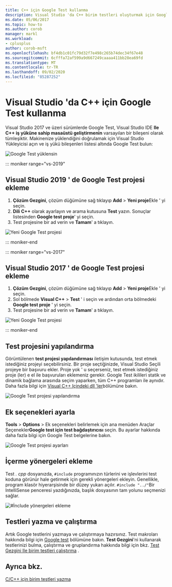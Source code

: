 ```yaml
---
title: C++ için Google Test kullanma
description: Visual Studio 'da C++ birim testleri oluşturmak için Google Test kullanın.
ms.date: 05/06/2017
ms.topic: how-to
ms.author: corob
manager: markl
ms.workload:
- cplusplus
author: corob-msft
ms.openlocfilehash: bf4db1c01fc79d32f7e498c265b74dec34f67e48
ms.sourcegitcommit: 6cfffa72af599a9d667249caaaa411bb28ea69fd
ms.translationtype: MT
ms.contentlocale: tr-TR
ms.lasthandoff: 09/02/2020
ms.locfileid: "85287252"
---
```

# <a name="how-to-use-google-test-for-c-in-visual-studio"></a>Visual Studio 'da C++ için Google Test kullanma

Visual Studio 2017 ve üzeri sürümlerde Google Test, Visual Studio IDE **Ile C++ iş yüküne sahip masaüstü geliştirmenin** varsayılan bir bileşeni olarak tümleşiktir. Makinenize yüklendiğini doğrulamak için Visual Studio Yükleyicisi açın ve iş yükü bileşenleri listesi altında Google Test bulun:

![Google Test yüklensin](media/cpp-google-component.png)

::: moniker range="vs-2019"

## <a name="add-a-google-test-project-in-visual-studio-2019"></a>Visual Studio 2019 ' de Google Test projesi ekleme

1. **Çözüm Gezgini**, çözüm düğümüne sağ tıklayıp **Add** > **Yeni proje**Ekle ' yi seçin.
2. **Dili** **C++** olarak ayarlayın ve arama kutusuna **Test** yazın. Sonuçlar listesinden **Google test proje**' yi seçin.
3. Test projesine bir ad verin ve **Tamam**' a tıklayın.

![Yeni Google Test projesi](media/vs-2019/cpp-gtest-new-project-vs2019.png)

::: moniker-end

::: moniker range="vs-2017"

## <a name="add-a-google-test-project-in-visual-studio-2017"></a>Visual Studio 2017 ' de Google Test projesi ekleme

1. **Çözüm Gezgini**, çözüm düğümüne sağ tıklayıp **Add** > **Yeni proje**Ekle ' yi seçin.
2. Sol bölmede **Visual C++** > **Test** ' i seçin ve ardından orta bölmedeki **Google test proje** ' yi seçin.
3. Test projesine bir ad verin ve **Tamam**' a tıklayın.

![Yeni Google Test projesi](media/cpp-gtest-new-project.png)

::: moniker-end

## <a name="configure-the-test-project"></a>Test projesini yapılandırma

Görüntülenen **test projesi yapılandırması** iletişim kutusunda, test etmek istediğiniz projeyi seçebilirsiniz. Bir proje seçtiğinizde, Visual Studio Seçili projeye bir başvuru ekler. Proje yok ' u seçerseniz, test etmek istediğiniz proje (ler) e el ile başvuruları eklemeniz gerekir. Google Test ikilileri statik ve dinamik bağlama arasında seçim yaparken, tüm C++ programları ile aynıdır. Daha fazla bilgi için [Visual C++ Içindeki dll 'ler](/cpp/build/dlls-in-visual-cpp)bölümüne bakın.

![Google Test projesi yapılandırma](media/cpp-gtest-config.png)

## <a name="set-additional-options"></a>Ek seçenekleri ayarla

**Tools**  >  **Options**  >  Ek seçenekleri belirlemek için ana menüden Araçlar Seçenekler**Google test için test bağdaştırıcısı** seçin. Bu ayarlar hakkında daha fazla bilgi için Google Test belgelerine bakın.

![Google Test projesi ayarları](media/cpp-gtest-settings.png)

## <a name="add-include-directives"></a>İçerme yönergeleri ekleme

Test *. cpp* dosyanızda, `#include` programınızın türlerini ve işlevlerini test koduna görünür hale getirmek için gerekli yönergeleri ekleyin. Genellikle, program klasör hiyerarşisinde bir düzey yukarı açılır. `#include "../"`Bir IntelliSense penceresi yazdığınızda, başlık dosyasının tam yolunu seçmenizi sağlar.

![#İnclude yönergeleri ekleme](media/cpp-gtest-includes.png)

## <a name="write-and-run-tests"></a>Testleri yazma ve çalıştırma

Artık Google testlerini yazmaya ve çalıştırmaya hazırsınız. Test makroları hakkında bilgi için [Google test](https://github.com/google/googletest/blob/master/googletest/docs/primer.md) bölümüne bakın. **Test Gezgini**'ni kullanarak testlerinizi bulma, çalıştırma ve gruplandırma hakkında bilgi için bkz. [Test Gezgini Ile birim testleri çalıştırma](run-unit-tests-with-test-explorer.md) .

## <a name="see-also"></a>Ayrıca bkz.

[C/C++ için birim testleri yazma](writing-unit-tests-for-c-cpp.md)
